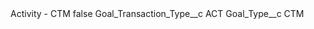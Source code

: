 <?xml version="1.0" encoding="UTF-8"?>
<CustomMetadata xmlns="http://soap.sforce.com/2006/04/metadata" xmlns:xsi="http://www.w3.org/2001/XMLSchema-instance" xmlns:xsd="http://www.w3.org/2001/XMLSchema">
    <label>Activity - CTM</label>
    <protected>false</protected>
    <values>
        <field>Goal_Transaction_Type__c</field>
        <value xsi:type="xsd:string">ACT</value>
    </values>
    <values>
        <field>Goal_Type__c</field>
        <value xsi:type="xsd:string">CTM</value>
    </values>
</CustomMetadata>
